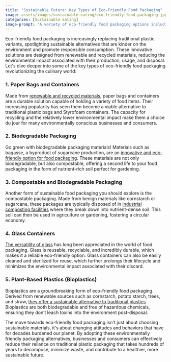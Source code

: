 ```yaml
---
title: "Sustainable Future: Key Types of Eco-Friendly Food Packaging"
image: assets/images/sustainable-eating/eco-friendly-food-packaging.jpg
categories: [Sustainable Eating]
image-prompt: "A variety of eco-friendly food packaging options including paper bags, biodegradable containers, glass jars, and plant-based plastics."
---
```


Eco-friendly food packaging is increasingly replacing traditional plastic variants, spotlighting sustainable alternatives that are kinder on the environment and promote responsible consumption. These innovative solutions are designed from renewable and recycled materials, reducing the environmental impact associated with their production, usage, and disposal. Let's dive deeper into some of the key types of eco-friendly food packaging revolutionizing the culinary world:

### 1. Paper Bags and Containers

Made from [renewable and recycled materials](https://www.webstaurantstore.com/guide/913/types-of-eco-friendly-food-packaging.html), paper bags and containers are a durable solution capable of holding a variety of food items. Their increasing popularity has seen them become a viable alternative to traditional plastic bags and Styrofoam containers. The capacity for recycling and the relatively lower environmental impact make them a choice du jour for many environmentally conscious businesses and consumers.

### 2. Biodegradable Packaging

Go green with biodegradable packaging materials! Materials such as bagasse, a byproduct of sugarcane production, are an [innovative and eco-friendly option for food packaging](https://earth.org/5-plastic-alternatives-for-packaging/). These materials are not only biodegradable, but also compostable, offering a second life to your food packaging in the form of nutrient-rich soil perfect for gardening.

### 3. Compostable and Biodegradable Packaging

Another form of sustainable food packaging you should explore is the compostable packaging. Made from benign materials like cornstarch or sugarcane, these packages are typically disposed of in [industrial composting facilities](https://foodchainmagazine.com/news/top-5-sustainable-food-packaging-solutions/) where they break down into nutrient-dense soil. This soil can then be used in agriculture or gardening, fostering a circular economy.

### 4. Glass Containers

[The versatility of glass](https://meyers.com/meyers-blog/eco-friendly-food-packaging/) has long been appreciated in the world of food packaging. Glass is reusable, recyclable, and incredibly durable, which makes it a reliable eco-friendly option. Glass containers can also be easily cleaned and sterilized for reuse, which further prolongs their lifecycle and minimizes the environmental impact associated with their discard.

### 5. Plant-Based Plastics (Bioplastics)

Bioplastics are a groundbreaking form of eco-friendly food packaging. Derived from renewable sources such as cornstarch, potato starch, trees, and straw, [they offer a sustainable alternative to traditional plastics](https://www.healthline.com/nutrition/eco-friendly-food-packaging). Bioplastics are both biodegradable and free of hazardous chemicals, ensuring they don’t leach toxins into the environment post-disposal.

The move towards eco-friendly food packaging isn't just about choosing sustainable materials, it's about changing attitudes and behaviors that have for decades burdened our planet. By adopting these environmentally friendly packaging alternatives, businesses and consumers can effectively reduce their reliance on traditional plastic packaging that takes hundreds of years to decompose, minimize waste, and contribute to a healthier, more sustainable future.